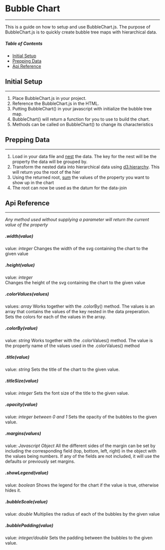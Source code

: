 # Bubble Chart
---
This is a guide on how to setup and use BubbleChart.js. The purpose of BubbleChart.js is to quickly create bubble tree maps with hierarchical data.

##### Table of Contents
- [Initial Setup](#initial-setup)
- [Prepping Data](#prepping-data)
- [Api Reference](#api-reference)

## Initial Setup
---
1. Place BubbleChart.js in your project.
2. Reference the BubbleChart.js in the HTML.
3. Putting BubbleChart() in your javascript with initialize the bubble tree map.
4. BubbleChart() will return a function for you to use to build the chart.
5. Methods can be called on BubbleChart() to change its characteristics

## Prepping Data
---
1. Load in your data file and [nest](https://github.com/d3/d3-collection/blob/master/README.md#nest) the data. The key for the nest will be the property the data will be grouped by.
2. Transform the nested data into hierarchical data using [d3.hierarchy](https://github.com/d3/d3-hierarchy/blob/master/README.md#hierarchy). This will return you the root of the hier
3. Using the returned root, [sum](https://github.com/d3/d3-hierarchy/blob/master/README.md#node_sum) the values of the property you want to show up in the chart
4. The root can now be used as the datum for the data-join

## Api Reference
---

*Any method used without supplying a parameter will return the current value of the property*

##### .width(value)
value: *integer*
Changes the width of the svg containing the chart to the given value

##### .height(value)
value: *integer* <br>
Changes the height of the svg containing the chart to the given value

##### .colorValues(values)
values: *array*
Works together with the .colorBy() method. The values is an array that contains the values of the key nested in the data preperation. Sets the colors for each of the values in the array.

##### .colorBy(value)
value: *string*
Works together with the .colorValues() method. The value is the property name of the values used in the .colorValues() method

##### .title(value)
value: *string*
Sets the title of the chart to the given value.

##### .titleSize(value)
value: *integer*
Sets the font size of the title to the given value.

##### .opacity(value)
value: *integer between 0 and 1*
Sets the opacity of the bubbles to the given value.

##### .margins(values)
value: *Javascript Object*
All the different sides of the margin can be set by including the corresponding field (top, bottom, left, right) in the object with the values being numbers. If any of the fields are not included, it will use the defaults or previously set margins.

##### .showLegend(value)
value: *boolean*
Shows the legend for the chart if the value is true, otherwise hides it.

##### .bubbleScale(value)
value: *double*
Multiplies the radius of each of the bubbles by the given value

##### .bubblePadding(value)
value: *integer/double*
Sets the padding between the bubbles to the given value.



